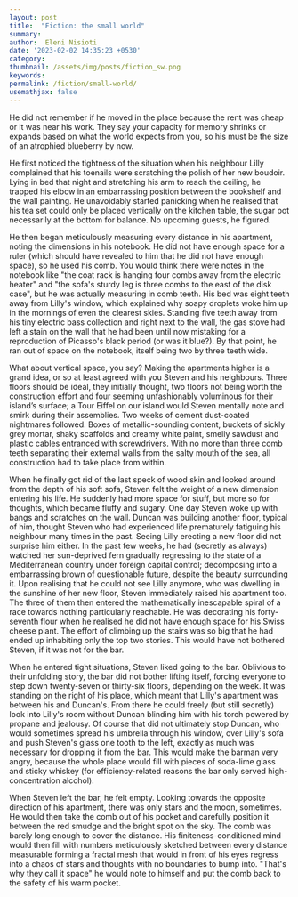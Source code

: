 ```yaml
---
layout: post
title:  "Fiction: the small world"
summary: 
author:  Eleni Nisioti
date: '2023-02-02 14:35:23 +0530'
category: 
thumbnail: /assets/img/posts/fiction_sw.png
keywords: 
permalink: /fiction/small-world/
usemathjax: false
---
```

He did not remember if he moved in the place because the rent was cheap or it was near his work. They say your capacity for memory shrinks or expands based on what the world expects from you, so his must be the size of an atrophied blueberry by now.

He first noticed the tightness of the situation when his neighbour Lilly complained that his toenails were scratching the polish of her new boudoir. Lying in bed that night and stretching his arm to reach the ceiling, he trapped his elbow in an embarrassing position between the bookshelf and the wall painting. He unavoidably started panicking when he realised that his tea set could only be placed vertically on the kitchen table, the sugar pot necessarily at the bottom for balance. No upcoming guests, he figured.

He then began meticulously measuring every distance in his apartment, noting the dimensions in his notebook. He did not have enough space for a ruler (which should have revealed to him that he did not have enough space), so he used his comb. You would think there were notes in the notebook like "the coat rack is hanging four combs away from the electric heater" and "the sofa's sturdy leg is three combs to the east of the disk case", but he was actually measuring in comb teeth. His bed was eight teeth away from Lilly's window, which explained why soapy droplets woke him up in the mornings of even the clearest skies. Standing five teeth away from his tiny electric bass collection and right next to the wall, the gas stove had left a stain on the wall that he had been until now mistaking for a reproduction of Picasso's black period (or was it blue?). By that point, he ran out of space on the notebook, itself being two by three teeth wide.

What about vertical space, you say? Making the apartments higher is a grand idea, or so at least agreed with you Steven and his neighbours. Three floors should be ideal, they initially thought, two floors not being worth the construction effort and four seeming unfashionably voluminous for their island’s surface; a Tour Eiffel on our island would Steven mentally note and smirk during their assemblies. Two weeks of cement dust-coated nightmares followed. Boxes of metallic-sounding content, buckets of sickly grey mortar, shaky scaffolds and creamy white paint, smelly sawdust and plastic cables entranced with screwdrivers. With no more than three comb teeth separating their external walls from the salty mouth of the sea, all construction had to take place from within.

When he finally got rid of the last speck of wood skin and looked around from the depth of his soft sofa, Steven felt the weight of a new dimension entering his life. He suddenly had more space for stuff, but more so for thoughts, which became fluffy and sugary. One day Steven woke up with bangs and scratches on the wall. Duncan was building another floor, typical of him, thought Steven who had experienced life prematurely fatiguing his neighbour many times in the past. Seeing Lilly erecting a new floor did not surprise him either. In the past few weeks, he had (secretly as always) watched her sun-deprived fern gradually regressing to the state of a Mediterranean country under foreign capital control; decomposing into a embarrassing brown of questionable future, despite the beauty surrounding it. Upon realising that he could not see Lilly anymore, who was dwelling in the sunshine of her new floor, Steven immediately raised his apartment too. The three of them then entered the mathematically inescapable spiral of a race towards nothing particularly reachable. He was decorating his forty-seventh flour when he realised he did not have enough space for his Swiss cheese plant. The effort of climbing up the stairs was so big that he had ended up inhabiting only the top two stories. This would have not bothered Steven, if it was not for the bar.

When he entered tight situations, Steven liked going to the bar. Oblivious to their unfolding story, the bar did not bother lifting itself, forcing everyone to step down twenty-seven or thirty-six floors, depending on the week. It was standing on the right of his place, which meant that Lilly's apartment was between his and Duncan's. From there he could freely (but still secretly) look into Lilly's room without Duncan blinding him with his torch powered by propane and jealousy. Of course that did not ultimately stop Duncan, who would sometimes spread his umbrella through his window, over Lilly's sofa and push Steven's glass one tooth to the left, exactly as much was necessary for dropping it from the bar. This would make the barman very angry, because the whole place would fill with pieces of soda-lime glass and sticky whiskey (for efficiency-related reasons the bar only served high-concentration alcohol).

When Steven left the bar, he felt empty. Looking towards the opposite direction of his apartment, there was only stars and the moon, sometimes. He would then take the comb out of his pocket and carefully position it between the red smudge and the bright spot on the sky. The comb was barely long enough to cover the distance. His finiteness-conditioned mind would then fill with numbers meticulously sketched between every distance measurable forming a fractal mesh that would in front of his eyes regress into a chaos of stars and thoughts with no boundaries to bump into. "That's why they call it space" he would note to himself and put the comb back to the safety of his warm pocket.




